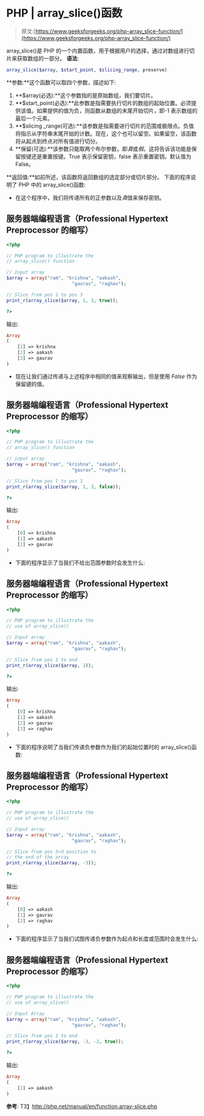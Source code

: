 # PHP | array_slice()函数

> 原文:[https://www.geeksforgeeks.org/php-array_slice-function/](https://www.geeksforgeeks.org/php-array_slice-function/)

array_slice()是 PHP 的一个内置函数，用于根据用户的选择，通过对数组进行切片来获取数组的一部分。
**语法**:

```php
array_slice($array, $start_point, $slicing_range, preserve)
```

**参数:**这个函数可以取四个参数，描述如下:

1.  **$array(必选):**这个参数指的是原始数组，我们要切片。
2.  **$start_point(必选):**此参数是指需要执行切片的数组的起始位置。必须提供该值。如果提供的值为负，则函数从数组的末尾开始切片，即-1 表示数组的最后一个元素。
3.  **$slicing _range(可选):**该参数是指需要进行切片的范围或极限点。负值将指示从字符串末尾开始的计数。现在，这个也可以留空。如果留空，该函数将从起点到终点对所有值进行切分。
4.  **保留(可选):**该参数只能取两个布尔参数，即*真*或*假*。这将告诉该功能是保留按键还是重置按键。True 表示保留密钥，false 表示重置密钥。默认值为 False。

**返回值:**如前所述，该函数将返回数组的选定部分或切片部分。
下面的程序说明了 PHP 中的 array_slice()函数:

*   在这个程序中，我们将传递所有的正参数以及*真*值来保存密钥。

## 服务器端编程语言（Professional Hypertext Preprocessor 的缩写）

```php
<?php

// PHP program to illustrate the
// array_slice() function

// Input array
$array = array("ram", "krishna", "aakash",
                        "gaurav", "raghav");

// Slice from pos 1 to pos 3                       
print_r(array_slice($array, 1, 3, true));

?>
```

输出:

```php
Array
(
    [1] => krishna
    [2] => aakash
    [3] => gaurav
)
```

*   现在让我们通过传递与上述程序中相同的值来观察输出，但是使用 *False* 作为保留键的值。

## 服务器端编程语言（Professional Hypertext Preprocessor 的缩写）

```php
<?php

// PHP program to illustrate the
// array_slice() function

// input array
$array = array("ram", "krishna", "aakash",
                        "gaurav", "raghav");

// Slice from pos 1 to pos 3
print_r(array_slice($array, 1, 3, false));

?>
```

输出:

```php
Array
(
    [0] => krishna
    [1] => aakash
    [2] => gaurav
)
```

*   下面的程序显示了当我们不给出范围参数时会发生什么:

## 服务器端编程语言（Professional Hypertext Preprocessor 的缩写）

```php
<?php

// PHP program to illustrate the
// use of array_slice()

// Input array
$array = array("ram", "krishna", "aakash",
                        "gaurav", "raghav");

// Slice from pos 1 to end
print_r(array_slice($array, 1));

?>
```

输出:

```php
Array
(
    [0] => krishna
    [1] => aakash
    [2] => gaurav
    [3] => raghav
)
```

*   下面的程序说明了当我们传递负参数作为我们的起始位置时的 array_slice()函数:

## 服务器端编程语言（Professional Hypertext Preprocessor 的缩写）

```php
<?php

// PHP program to illustrate the
// use of array_slice()

// Input array
$array = array("ram", "krishna", "aakash",
                        "gaurav", "raghav");

// Slice from pos 3rd position to
// the end of the array
print_r(array_slice($array, -3));

?>
```

输出:

```php
Array
(
    [0] => aakash
    [1] => gaurav
    [2] => raghav
)
```

*   下面的程序显示了当我们试图传递负参数作为起点和长度或范围时会发生什么:

## 服务器端编程语言（Professional Hypertext Preprocessor 的缩写）

```php
<?php

// PHP program to illustrate the
// use of array_slice()

// Input Array
$array = array("ram", "krishna", "aakash",
                        "gaurav", "raghav");

// Slice from pos 1 to end
print_r(array_slice($array, -3, -2, true));

?>
```

输出:

```php
Array
(
    [2] => aakash
)
```

**参考**:
T3】http://php.net/manual/en/function.array-slice.php